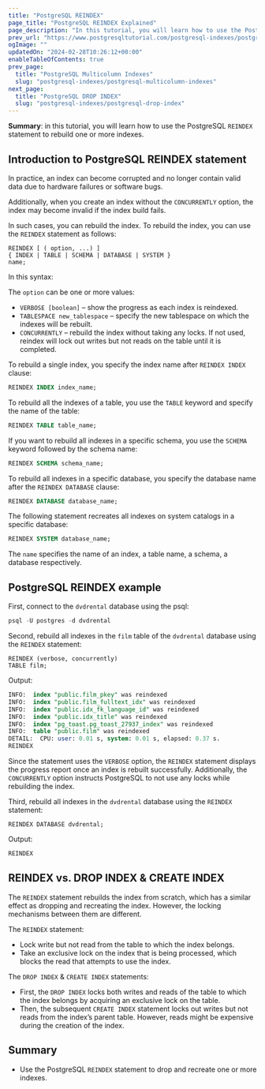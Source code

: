 ```yaml
---
title: "PostgreSQL REINDEX"
page_title: "PostgreSQL REINDEX Explained"
page_description: "In this tutorial, you will learn how to use the PostgreSQL REINDEX statement to rebuild one or more indices."
prev_url: "https://www.postgresqltutorial.com/postgresql-indexes/postgresql-reindex/"
ogImage: ""
updatedOn: "2024-02-28T10:26:12+00:00"
enableTableOfContents: true
prev_page: 
  title: "PostgreSQL Multicolumn Indexes"
  slug: "postgresql-indexes/postgresql-multicolumn-indexes"
next_page: 
  title: "PostgreSQL DROP INDEX"
  slug: "postgresql-indexes/postgresql-drop-index"
---
```





**Summary**: in this tutorial, you will learn how to use the PostgreSQL `REINDEX` statement to rebuild one or more indexes.


## Introduction to PostgreSQL REINDEX statement

In practice, an index can become corrupted and no longer contain valid data due to hardware failures or software bugs.

Additionally, when you create an index without the `CONCURRENTLY` option, the index may become invalid if the index build fails.

In such cases, you can rebuild the index. To rebuild the index, you can use the `REINDEX` statement as follows:


```plaintextsql
REINDEX [ ( option, ...) ] 
{ INDEX | TABLE | SCHEMA | DATABASE | SYSTEM }
name;
```
In this syntax:

The `option` can be one or more values:

* `VERBOSE [boolean]` – show the progress as each index is reindexed.
* `TABLESPACE new_tablespace` – specify the new tablespace on which the indexes will be rebuilt.
* `CONCURRENTLY` – rebuild the index without taking any locks. If not used, reindex will lock out writes but not reads on the table until it is completed.

To rebuild a single index, you specify the index name after `REINDEX INDEX` clause:


```sql
REINDEX INDEX index_name;
```
To rebuild all the indexes of a table, you use the `TABLE` keyword and specify the name of the table:


```sql
REINDEX TABLE table_name;
```
If you want to rebuild all indexes in a specific schema, you use the `SCHEMA` keyword followed by the schema name:


```sql
REINDEX SCHEMA schema_name;
```
To rebuild all indexes in a specific database, you specify the database name after the `REINDEX DATABASE` clause:


```sql
REINDEX DATABASE database_name;
```
The following statement recreates all indexes on system catalogs in a specific database:


```sql
REINDEX SYSTEM database_name;
```
The `name` specifies the name of an index, a table name, a schema, a database respectively.


## PostgreSQL REINDEX example

First, connect to the `dvdrental` database using the psql:


```sql
psql -U postgres -d dvdrental
```
Second, rebuild all indexes in the `film` table of the `dvdrental` database using the `REINDEX` statement:


```plaintext
REINDEX (verbose, concurrently)
TABLE film;
```
Output:


```sql
INFO:  index "public.film_pkey" was reindexed
INFO:  index "public.film_fulltext_idx" was reindexed
INFO:  index "public.idx_fk_language_id" was reindexed
INFO:  index "public.idx_title" was reindexed
INFO:  index "pg_toast.pg_toast_27937_index" was reindexed
INFO:  table "public.film" was reindexed
DETAIL:  CPU: user: 0.01 s, system: 0.01 s, elapsed: 0.37 s.
REINDEX
```
Since the statement uses the `VERBOSE` option, the `REINDEX` statement displays the progress report once an index is rebuilt successfully. Additionally, the `CONCURRENTLY` option instructs PostgreSQL to not use any locks while rebuilding the index.

Third, rebuild all indexes in the `dvdrental` database using the `REINDEX` statement:


```
REINDEX DATABASE dvdrental;
```
Output:


```sql
REINDEX
```

## REINDEX vs. DROP INDEX \& CREATE INDEX

The `REINDEX` statement rebuilds the index from scratch, which has a similar effect as dropping and recreating the index. However, the locking mechanisms between them are different.

The `REINDEX` statement:

* Lock write but not read from the table to which the index belongs.
* Take an exclusive lock on the index that is being processed, which blocks the read that attempts to use the index.

The `DROP INDEX` \& `CREATE INDEX` statements:

* First, the `DROP INDEX` locks both writes and reads of the table to which the index belongs by acquiring an exclusive lock on the table.
* Then, the subsequent `CREATE INDEX` statement locks out writes but not reads from the index’s parent table. However, reads might be expensive during the creation of the index.


## Summary

* Use the PostgreSQL `REINDEX` statement to drop and recreate one or more indexes.

